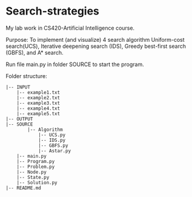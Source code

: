 # Search-strategies
My lab work in CS420-Artificial Intelligence course.

Purpose: To implement (and visualize) 4 search algorithm Uniform-cost search(UCS), Iterative deepening search (IDS), Greedy best-first search (GBFS), and A* search.

Run file main.py in folder SOURCE to start the program.

Folder structure:

    |-- INPUT
        |-- example1.txt
        |-- example2.txt
        |-- example3.txt
        |-- example4.txt
        |-- example5.txt
    |-- OUTPUT
    |-- SOURCE
            |-- Algorithm
                |-- UCS.py
                |-- IDS.py
                |-- GBFS.py
                |-- Astar.py
        |-- main.py
        |-- Program.py
        |-- Problem.py
        |-- Node.py
        |-- State.py
        |-- Solution.py
    |-- README.md